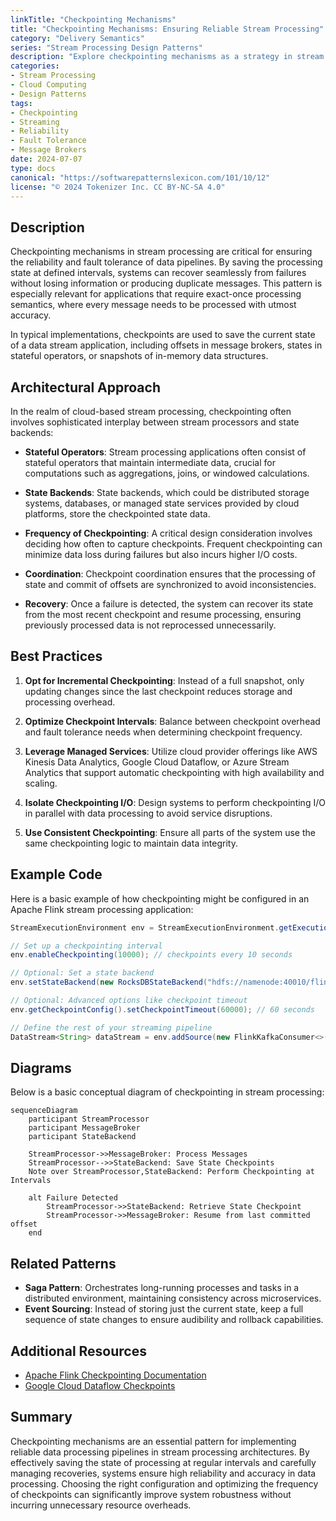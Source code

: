 ```yaml
---
linkTitle: "Checkpointing Mechanisms"
title: "Checkpointing Mechanisms: Ensuring Reliable Stream Processing"
category: "Delivery Semantics"
series: "Stream Processing Design Patterns"
description: "Explore checkpointing mechanisms as a strategy in stream processing to save processing state at intervals, ensuring recovery from failures without message loss or duplication."
categories:
- Stream Processing
- Cloud Computing
- Design Patterns
tags:
- Checkpointing
- Streaming
- Reliability
- Fault Tolerance
- Message Brokers
date: 2024-07-07
type: docs
canonical: "https://softwarepatternslexicon.com/101/10/12"
license: "© 2024 Tokenizer Inc. CC BY-NC-SA 4.0"
---
```



## Description

Checkpointing mechanisms in stream processing are critical for ensuring the reliability and fault tolerance of data pipelines. By saving the processing state at defined intervals, systems can recover seamlessly from failures without losing information or producing duplicate messages. This pattern is especially relevant for applications that require exact-once processing semantics, where every message needs to be processed with utmost accuracy.

In typical implementations, checkpoints are used to save the current state of a data stream application, including offsets in message brokers, states in stateful operators, or snapshots of in-memory data structures.

## Architectural Approach

In the realm of cloud-based stream processing, checkpointing often involves sophisticated interplay between stream processors and state backends:

- **Stateful Operators**: Stream processing applications often consist of stateful operators that maintain intermediate data, crucial for computations such as aggregations, joins, or windowed calculations.

- **State Backends**: State backends, which could be distributed storage systems, databases, or managed state services provided by cloud platforms, store the checkpointed state data.

- **Frequency of Checkpointing**: A critical design consideration involves deciding how often to capture checkpoints. Frequent checkpointing can minimize data loss during failures but also incurs higher I/O costs. 

- **Coordination**: Checkpoint coordination ensures that the processing of state and commit of offsets are synchronized to avoid inconsistencies.

- **Recovery**: Once a failure is detected, the system can recover its state from the most recent checkpoint and resume processing, ensuring previously processed data is not reprocessed unnecessarily.

## Best Practices

1. **Opt for Incremental Checkpointing**: Instead of a full snapshot, only updating changes since the last checkpoint reduces storage and processing overhead.

2. **Optimize Checkpoint Intervals**: Balance between checkpoint overhead and fault tolerance needs when determining checkpoint frequency.

3. **Leverage Managed Services**: Utilize cloud provider offerings like AWS Kinesis Data Analytics, Google Cloud Dataflow, or Azure Stream Analytics that support automatic checkpointing with high availability and scaling.

4. **Isolate Checkpointing I/O**: Design systems to perform checkpointing I/O in parallel with data processing to avoid service disruptions.

5. **Use Consistent Checkpointing**: Ensure all parts of the system use the same checkpointing logic to maintain data integrity.

## Example Code

Here is a basic example of how checkpointing might be configured in an Apache Flink stream processing application:

```java
StreamExecutionEnvironment env = StreamExecutionEnvironment.getExecutionEnvironment();

// Set up a checkpointing interval
env.enableCheckpointing(10000); // checkpoints every 10 seconds

// Optional: Set a state backend
env.setStateBackend(new RocksDBStateBackend("hdfs://namenode:40010/flink/checkpoints", true));

// Optional: Advanced options like checkpoint timeout
env.getCheckpointConfig().setCheckpointTimeout(60000); // 60 seconds

// Define the rest of your streaming pipeline
DataStream<String> dataStream = env.addSource(new FlinkKafkaConsumer<>("my-topic", new SimpleStringSchema(), properties));
```

## Diagrams

Below is a basic conceptual diagram of checkpointing in stream processing:

```mermaid
sequenceDiagram
    participant StreamProcessor
    participant MessageBroker
    participant StateBackend

    StreamProcessor->>MessageBroker: Process Messages
    StreamProcessor-->>StateBackend: Save State Checkpoints
    Note over StreamProcessor,StateBackend: Perform Checkpointing at Intervals

    alt Failure Detected
        StreamProcessor->>StateBackend: Retrieve State Checkpoint
        StreamProcessor->>MessageBroker: Resume from last committed offset
    end
```

## Related Patterns

- **Saga Pattern**: Orchestrates long-running processes and tasks in a distributed environment, maintaining consistency across microservices.
- **Event Sourcing**: Instead of storing just the current state, keep a full sequence of state changes to ensure audibility and rollback capabilities.

## Additional Resources

- [Apache Flink Checkpointing Documentation](https://nightlies.apache.org/flink/flink-docs-master/docs/ops/state/checkpoints/)
- [Google Cloud Dataflow Checkpoints](https://cloud.google.com/dataflow/docs/guides/capturing-bm-checkpoints)

## Summary

Checkpointing mechanisms are an essential pattern for implementing reliable data processing pipelines in stream processing architectures. By effectively saving the state of processing at regular intervals and carefully managing recoveries, systems ensure high reliability and accuracy in data processing. Choosing the right configuration and optimizing the frequency of checkpoints can significantly improve system robustness without incurring unnecessary resource overheads.
